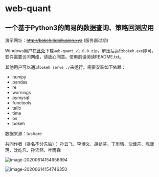 # web-quant
## 一个基于Python3的简易的数据查询、策略回测应用
演示网址：~~http://bokeh.tideillusion.xyz~~ (服务器过期)

Windows用户在[此处](https://github.com/tideillusion/web-quant/releases/download/v1.0.0/web-quant_v1.0.0.zip)下载`web-quant_v1.0.0.zip`，解压后运行`bokeh.exe`即可。软件需要访问网络，请放心同意。使用前请阅读README.txt。

其他用户可以通过`bokeh serve ./`来运行。需要安装如下依赖：
- numpy
- pandas
- re
- warnings
- pymysql
- functools
- talib
- time
- os
- bokeh

数据来源：tushare

共同作者（排名不分先后）：
孙云飞、李博文、胡娇芬、丁雨晴、沈佳卉、陈潇玥、沈屹凡、孙沛然、叶雨霖

![image-20200614154658994](README/image-20200614154658994.png)

![image-20200614154746350](README/image-20200614154746350.png)
